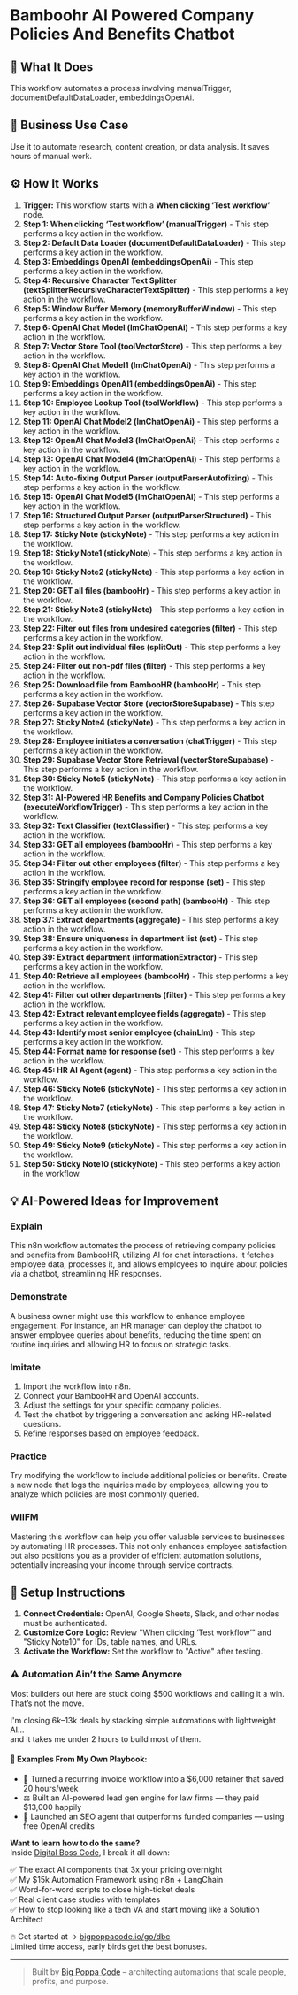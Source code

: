 # Bamboohr AI Powered Company Policies And Benefits Chatbot

## 🚀 What It Does
This workflow automates a process involving manualTrigger, documentDefaultDataLoader, embeddingsOpenAi.

## 💼 Business Use Case
Use it to automate research, content creation, or data analysis. It saves hours of manual work.

## ⚙️ How It Works
1.  **Trigger:** This workflow starts with a **When clicking ‘Test workflow’** node.
2. **Step 1: When clicking ‘Test workflow’ (manualTrigger)** - This step performs a key action in the workflow.
3. **Step 2: Default Data Loader (documentDefaultDataLoader)** - This step performs a key action in the workflow.
4. **Step 3: Embeddings OpenAI (embeddingsOpenAi)** - This step performs a key action in the workflow.
5. **Step 4: Recursive Character Text Splitter (textSplitterRecursiveCharacterTextSplitter)** - This step performs a key action in the workflow.
6. **Step 5: Window Buffer Memory (memoryBufferWindow)** - This step performs a key action in the workflow.
7. **Step 6: OpenAI Chat Model (lmChatOpenAi)** - This step performs a key action in the workflow.
8. **Step 7: Vector Store Tool (toolVectorStore)** - This step performs a key action in the workflow.
9. **Step 8: OpenAI Chat Model1 (lmChatOpenAi)** - This step performs a key action in the workflow.
10. **Step 9: Embeddings OpenAI1 (embeddingsOpenAi)** - This step performs a key action in the workflow.
11. **Step 10: Employee Lookup Tool (toolWorkflow)** - This step performs a key action in the workflow.
12. **Step 11: OpenAI Chat Model2 (lmChatOpenAi)** - This step performs a key action in the workflow.
13. **Step 12: OpenAI Chat Model3 (lmChatOpenAi)** - This step performs a key action in the workflow.
14. **Step 13: OpenAI Chat Model4 (lmChatOpenAi)** - This step performs a key action in the workflow.
15. **Step 14: Auto-fixing Output Parser (outputParserAutofixing)** - This step performs a key action in the workflow.
16. **Step 15: OpenAI Chat Model5 (lmChatOpenAi)** - This step performs a key action in the workflow.
17. **Step 16: Structured Output Parser (outputParserStructured)** - This step performs a key action in the workflow.
18. **Step 17: Sticky Note (stickyNote)** - This step performs a key action in the workflow.
19. **Step 18: Sticky Note1 (stickyNote)** - This step performs a key action in the workflow.
20. **Step 19: Sticky Note2 (stickyNote)** - This step performs a key action in the workflow.
21. **Step 20: GET all files (bambooHr)** - This step performs a key action in the workflow.
22. **Step 21: Sticky Note3 (stickyNote)** - This step performs a key action in the workflow.
23. **Step 22: Filter out files from undesired categories (filter)** - This step performs a key action in the workflow.
24. **Step 23: Split out individual files (splitOut)** - This step performs a key action in the workflow.
25. **Step 24: Filter out non-pdf files (filter)** - This step performs a key action in the workflow.
26. **Step 25: Download file from BambooHR (bambooHr)** - This step performs a key action in the workflow.
27. **Step 26: Supabase Vector Store (vectorStoreSupabase)** - This step performs a key action in the workflow.
28. **Step 27: Sticky Note4 (stickyNote)** - This step performs a key action in the workflow.
29. **Step 28: Employee initiates a conversation (chatTrigger)** - This step performs a key action in the workflow.
30. **Step 29: Supabase Vector Store Retrieval (vectorStoreSupabase)** - This step performs a key action in the workflow.
31. **Step 30: Sticky Note5 (stickyNote)** - This step performs a key action in the workflow.
32. **Step 31: AI-Powered HR Benefits and Company Policies Chatbot (executeWorkflowTrigger)** - This step performs a key action in the workflow.
33. **Step 32: Text Classifier (textClassifier)** - This step performs a key action in the workflow.
34. **Step 33: GET all employees (bambooHr)** - This step performs a key action in the workflow.
35. **Step 34: Filter out other employees (filter)** - This step performs a key action in the workflow.
36. **Step 35: Stringify employee record for response (set)** - This step performs a key action in the workflow.
37. **Step 36: GET all employees (second path) (bambooHr)** - This step performs a key action in the workflow.
38. **Step 37: Extract departments (aggregate)** - This step performs a key action in the workflow.
39. **Step 38: Ensure uniqueness in department list (set)** - This step performs a key action in the workflow.
40. **Step 39: Extract department (informationExtractor)** - This step performs a key action in the workflow.
41. **Step 40: Retrieve all employees (bambooHr)** - This step performs a key action in the workflow.
42. **Step 41: Filter out other departments (filter)** - This step performs a key action in the workflow.
43. **Step 42: Extract relevant employee fields (aggregate)** - This step performs a key action in the workflow.
44. **Step 43: Identify most senior employee (chainLlm)** - This step performs a key action in the workflow.
45. **Step 44: Format name for response (set)** - This step performs a key action in the workflow.
46. **Step 45: HR AI Agent (agent)** - This step performs a key action in the workflow.
47. **Step 46: Sticky Note6 (stickyNote)** - This step performs a key action in the workflow.
48. **Step 47: Sticky Note7 (stickyNote)** - This step performs a key action in the workflow.
49. **Step 48: Sticky Note8 (stickyNote)** - This step performs a key action in the workflow.
50. **Step 49: Sticky Note9 (stickyNote)** - This step performs a key action in the workflow.
51. **Step 50: Sticky Note10 (stickyNote)** - This step performs a key action in the workflow.

## 💡 AI-Powered Ideas for Improvement
### Explain
This n8n workflow automates the process of retrieving company policies and benefits from BambooHR, utilizing AI for chat interactions. It fetches employee data, processes it, and allows employees to inquire about policies via a chatbot, streamlining HR responses.

### Demonstrate
A business owner might use this workflow to enhance employee engagement. For instance, an HR manager can deploy the chatbot to answer employee queries about benefits, reducing the time spent on routine inquiries and allowing HR to focus on strategic tasks.

### Imitate
1. Import the workflow into n8n.
2. Connect your BambooHR and OpenAI accounts.
3. Adjust the settings for your specific company policies.
4. Test the chatbot by triggering a conversation and asking HR-related questions.
5. Refine responses based on employee feedback.

### Practice
Try modifying the workflow to include additional policies or benefits. Create a new node that logs the inquiries made by employees, allowing you to analyze which policies are most commonly queried.

### WIIFM
Mastering this workflow can help you offer valuable services to businesses by automating HR processes. This not only enhances employee satisfaction but also positions you as a provider of efficient automation solutions, potentially increasing your income through service contracts.

## 🔧 Setup Instructions
1. **Connect Credentials:** OpenAI, Google Sheets, Slack, and other nodes must be authenticated.
2. **Customize Core Logic:** Review "When clicking ‘Test workflow’" and "Sticky Note10" for IDs, table names, and URLs.
3. **Activate the Workflow:** Set the workflow to "Active" after testing.

### ⚠️ Automation Ain’t the Same Anymore

Most builders out here are stuck doing $500 workflows and calling it a win.  
That’s not the move.  

I'm closing $6k–$13k deals by stacking simple automations with lightweight AI...  
and it takes me under 2 hours to build most of them.

#### 🧠 Examples From My Own Playbook:
- 🔁 Turned a recurring invoice workflow into a $6,000 retainer that saved 20 hours/week  
- ⚖️ Built an AI-powered lead gen engine for law firms — they paid $13,000 happily  
- 🚀 Launched an SEO agent that outperforms funded companies — using free OpenAI credits  

**Want to learn how to do the same?**  
Inside [Digital Boss Code](https://bigpoppacode.io/go/dbc), I break it all down:

✅ The exact AI components that 3x your pricing overnight  
✅ My $15k Automation Framework using n8n + LangChain  
✅ Word-for-word scripts to close high-ticket deals  
✅ Real client case studies with templates  
✅ How to stop looking like a tech VA and start moving like a Solution Architect  

🔥 Get started at → [bigpoppacode.io/go/dbc](https://bigpoppacode.io/go/dbc)  
Limited time access, early birds get the best bonuses.

---
> Built by [Big Poppa Code](https://bigpoppacode.io) – architecting automations that scale people, profits, and purpose.
